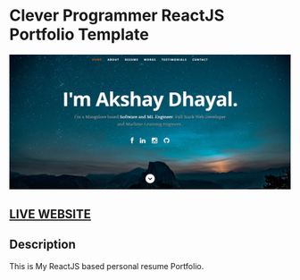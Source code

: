 # Clever Programmer ReactJS Portfolio Template      

![ReactJS Resume Website Template](akshay-screenshot.png?raw=true "ReactJS Resume Website Template")

## <a href="https://www.neurl.tech" target="_blank">LIVE WEBSITE</a>

## Description
This is My ReactJS based personal resume Portfolio. 
